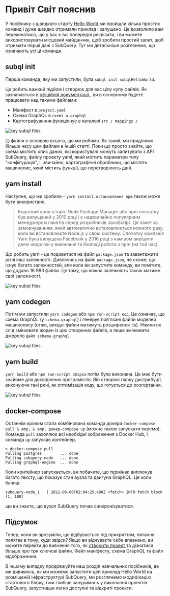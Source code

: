 # Привіт Світ пояснив

У посібнику з швидкого старту [ Hello World ](helloworld-localhost.md) ми пройшли кілька простих команд і дуже швидко отримали приклад і запущено. Це дозволило вам переконатися, що у вас є всі попередні реквізити, і ви можете використовувати місцевий майданчик, щоб зробити простий запит, щоб отримати перші дані з SubQuery. Тут ми детальніше розглянемо, що означають усі ці команди.

## subql init

Перша команда, яку ми запустили, була `subql init subqlHelloWorld`.

Це робить важкий підйом і створює для вас цілу купу файлів. Як зазначається в [ офіційній документації ](quickstart-polkadot.md#configure-and-build-the-starter-project), ви в основному будете працювати над такими файлами:

- Маніфест в `project.yaml`
- Схема GraphQL в `схемі a.graphql`
- Картографування функціонує в каталозі `src / mappings /`

![key subql files](/assets/img/main_subql_files.png)

Ці файли є основою всього, що ми робимо. Як такий, ми приділимо більше часу цим файлам в іншій статті. Поки що просто знайте, що схема містить опис даних, які користувачі можуть запитувати з API SubQuery, файлу проекту yaml, який містить параметри типу "конфігурація", і, звичайно, картографічні обробники, що містять машинопис, який містить функції, що перетворюють дані.

## yarn install

Наступне, що ми зробили - `yarn install`. `встановлення npm` також може бути використано.

> Короткий урок історії. Node Package Manager або npm спочатку був випущений у 2010 році і є надзвичайно популярним менеджером пакетів серед розробників JavaScript. Це пакет за замовчуванням, який автоматично встановлюється кожного разу, коли ви встановлюєте Node.js у свою систему. Спочатку компанія Yarn була випущена Facebook у 2016 році з наміром вирішити деякі недоліки у виконанні та безпеці роботи з npm (на той час).

Що робить yarn - це подивитися на файл `package.json` та завантажити різні інші залежності. Дивлячись на файл `package.json`, не схоже, що існує багато залежностей, але коли ви запустите команду, ви помітите, що додано 18 983 файли. Це тому, що кожна залежність також матиме свої залежності.

![key subql files](/assets/img/dependencies.png)

## yarn codegen

Потім ми запустили `yarn codegen` або `npm run-script код`. Це означає, що схема GraphQL (у `schema.graphql`) і генерує пов'язані файли моделей машинопису (отже, вихідні файли матимуть розширення .ts). Ніколи не слід змінювати жоден із цих створених файлів, а лише змінювати джерело `файл schema.graphql`.

![key subql files](/assets/img/typescript.png)

## yarn build

`yarn build` або `npm run-script збірка` потім була виконана. Це має бути знайоме для досвідчених програмістів. Він створює папку дистрибуції, виконуючи такі речі, як оптимізація коду, що готується до розгортання.

![key subql files](/assets/img/distribution_folder.png)

## docker-compose

Останнім кроком стала комбінована команда докера `docker-compose pull & amp; & amp; докер-compose up` (можна також запускати окремо). Команда `pull` захоплює всі необхідні зображення з Docker Hub, і команда `up` запускає контейнер.

```shell
> docker-compose pull
Pulling postgres        ... done
Pulling subquery-node   ... done
Pulling graphql-engine  ... done
```

Коли контейнер запускається, ви побачите, що термінал виплюнув багато тексту, що показує стан вузла та двигуна GraphQL. Це коли бачиш:

```
subquery-node_1   | 2021-06-06T02:04:25.490Z <fetch> INFO fetch block [1, 100]
```

що ви знаєте, що вузол SubQuery почав синхронізуватися.

## Підсумок

Тепер, коли ви зрозуміли, що відбувається під прикриттям, питання полягає в тому, куди звідси? Якщо ви відчуваєте себе впевнено, ви можете перейти до вивчення того, як [ створити проект ](../create/introduction.md) та дізнатися більше про три ключові файли. Файл маніфесту, схема GraphQL та файл відображення.

В іншому випадку продовжуйте наш розділ навчальних посібників, де ми дивимось, як ми можемо запустити цей приклад Hello World на розміщеній інфраструктурі SubQuery, ми розглянемо модифікацію стартового блоку, і ми глибше зануримось у виконання проектів SubQuery, запустивши легко доступні та відкриті проекти.

